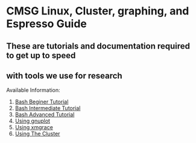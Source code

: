 CMSG Linux, Cluster, graphing, and Espresso Guide
==================================================

These are tutorials and documentation required to get up to speed
-----------------------------------------------------------------

with tools we  use for research
-------------------------------

Available Information:

1. [Bash Beginer Tutorial](/bashbeginer)
2. [Bash Intermediate Tutorial](/bashintermediate)
3. [Bash Advanced Tutorial](/bashadvanced)
4. [Using gnuplot](/usinggnuplot)
5. [Using xmgrace](/usingxmgrace)
6. [Using The Cluster](/clusterusage)
